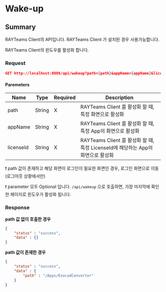 # Wake-up

## Summary

RAYTeams Client의 API입니다. RAYTeams Client 가 설치된 경우 사용가능합니다.

RAYTeams Client의 윈도우를 활성화 합니다.

### Request

```JSON
GET http://localhost:8008/api/wakeup?path={path}&appName={appName}&licenseId={licenseId}
```

#### Paremeters

| Name | Type | Required | Description |
| --- | --- | --- | --- |
| path | String | X | RAYTeams Client 를 활성화 할 때, 특정 화면으로 활성화 |
| appName | String | X | RAYTeams Client 를 활성화 할 때, 특정 App의 화면으로 활성화 |
| licenseId | String | X  | RAYTeams Client 를 활성화 할 때, 특정 LicenseId에 해당하는 App의 화면으로 활성화  |

:exclamation:  path 값이 존재하고 해당 화면이 로그인이 필요한 화면인 경우, 로그인 화면으로 이동(로그아웃 상황에서만) 

:exclamation:  parameter 모두 Optional 입니다. ```/api/wakeup``` 으로 호출하면, 가장 마지막에 확인한 페이지로 윈도우가 활성화 됩니다.

### Response

**path 값 없이 호출한 경우**
```JSON
{
    "status" : "success",
    "data" : {}
}
```

**path 값이 존재한 경우**
```JSON
{
    "status" : "success",
    "data" : {
        "path" : "/Apps/ExocadConverter"
    }
}
```